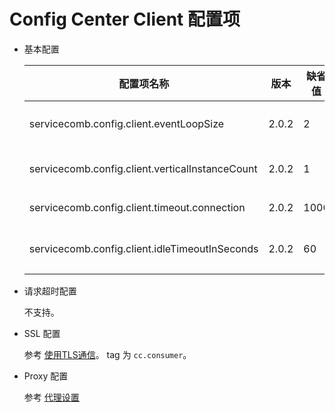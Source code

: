 # Config Center Client 配置项

* 基本配置

  |配置项名称|版本|缺省值|功能描述|
  |---|---|---|---|
  |servicecomb.config.client.eventLoopSize|2.0.2|2|event loop 线程数|
  |servicecomb.config.client.verticalInstanceCount|2.0.2|1|verticle instances 数量|
  |servicecomb.config.client.timeout.connection|2.0.2|1000|连接超时时间|
  |servicecomb.config.client.idleTimeoutInSeconds|2.0.2|60|HTTP 连接闲置超时时间|

* 请求超时配置

  不支持。

* SSL 配置

  参考 [使用TLS通信](../security/tls.md)。 tag 为 `cc.consumer`。

* Proxy 配置

  参考 [代理设置](../general-development/proxy.md)
